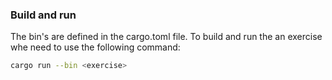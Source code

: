 ### Build and run

The bin's are defined in the cargo.toml file. To build and run the an exercise
whe need to use the following command:

```bash
cargo run --bin <exercise>
```
